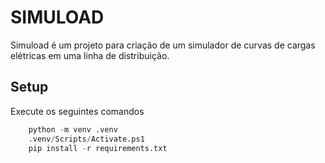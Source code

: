# SIMULOAD
Simuload é um projeto para criação de um simulador de curvas de cargas elétricas em uma linha de distribuição.

## Setup
Execute os seguintes comandos
```python
    python -m venv .venv
    .venv/Scripts/Activate.ps1
    pip install -r requirements.txt

```

